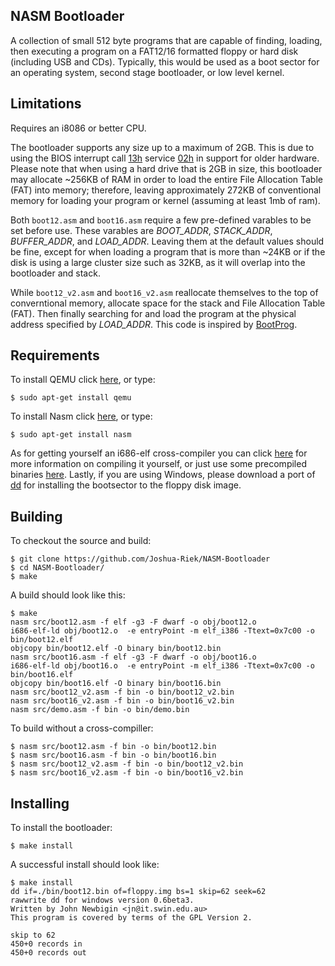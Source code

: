 ## NASM Bootloader
A collection of small 512 byte programs that are capable of finding, 
loading, then executing a program on a FAT12/16 formatted floppy or hard disk 
(including USB and CDs). Typically, this would be used as a boot sector
for an operating system, second stage bootloader, or low level kernel.

## Limitations
Requires an i8086 or better CPU.

The bootloader supports any size up to a maximum of 2GB. This is due to 
using the BIOS interrupt call [13h] service [02h] in support for older 
hardware. Please note that when using a hard drive that is 2GB in size, 
this bootloader may allocate ~256KB of RAM in order to load the entire 
File Allocation Table (FAT) into memory; therefore, leaving approximately 
272KB of conventional memory for loading your program or kernel (assuming 
at least 1mb of ram).

Both `boot12.asm` and `boot16.asm` require a few pre-defined varables to be set
before use. These varables are *BOOT_ADDR*, *STACK_ADDR*, *BUFFER_ADDR*, and 
*LOAD_ADDR*. Leaving them at the default values should be fine, except for 
when loading a program that is more than ~24KB or if the disk is using a large
cluster size such as 32KB, as it will overlap into the bootloader and stack.

While `boot12_v2.asm` and `boot16_v2.asm` reallocate themselves to the top
of converntional memory, allocate space for the stack and File Allocation 
Table (FAT). Then finally searching for and load the program at the 
physical address specified by *LOAD_ADDR*. This code is inspired by 
[BootProg](https://github.com/alexfru/BootProg).

## Requirements

To install QEMU click [here](https://www.qemu.org/download/), or type:
```
$ sudo apt-get install qemu
```

To install Nasm click [here](https://www.nasm.us/pub/nasm/releasebuilds/2.14.02/), or type:
```
$ sudo apt-get install nasm
```

As for getting yourself an i686-elf cross-compiler you can click 
[here](https://wiki.osdev.org/GCC_Cross-Compiler) for more information 
on compiling it yourself, or just use some precompiled binaries 
[here](https://github.com/lordmilko/i686-elf-tools/releases). Lastly, 
if you are using Windows, please download a port of [dd](http://www.chrysocome.net/dd) 
for installing the bootsector to the floppy disk image.

## Building

To checkout the source and build:
```
$ git clone https://github.com/Joshua-Riek/NASM-Bootloader
$ cd NASM-Bootloader/
$ make
```

A build should look like this:
```
$ make
nasm src/boot12.asm -f elf -g3 -F dwarf -o obj/boot12.o
i686-elf-ld obj/boot12.o  -e entryPoint -m elf_i386 -Ttext=0x7c00 -o bin/boot12.elf
objcopy bin/boot12.elf -O binary bin/boot12.bin
nasm src/boot16.asm -f elf -g3 -F dwarf -o obj/boot16.o
i686-elf-ld obj/boot16.o  -e entryPoint -m elf_i386 -Ttext=0x7c00 -o bin/boot16.elf
objcopy bin/boot16.elf -O binary bin/boot16.bin
nasm src/boot12_v2.asm -f bin -o bin/boot12_v2.bin
nasm src/boot16_v2.asm -f bin -o bin/boot16_v2.bin
nasm src/demo.asm -f bin -o bin/demo.bin
```

To build without a cross-compiller:
```
$ nasm src/boot12.asm -f bin -o bin/boot12.bin
$ nasm src/boot16.asm -f bin -o bin/boot16.bin
$ nasm src/boot12_v2.asm -f bin -o bin/boot12_v2.bin
$ nasm src/boot16_v2.asm -f bin -o bin/boot16_v2.bin
```

## Installing

To install the bootloader:
```
$ make install
```

A successful install should look like:
```
$ make install
dd if=./bin/boot12.bin of=floppy.img bs=1 skip=62 seek=62
rawwrite dd for windows version 0.6beta3.
Written by John Newbigin <jn@it.swin.edu.au>
This program is covered by terms of the GPL Version 2.

skip to 62
450+0 records in
450+0 records out
```
[boot12.asm]:    src/boot12.asm
[boot16.asm]:    src/boot16.asm
[boot12_v2.asm]: src/boot12_v2.asm
[boot16_v2.asm]: src/boot16_v2.asm
[13h]:           http://webpages.charter.net/danrollins/techhelp/0185.HTM
[02h]:           http://webpages.charter.net/danrollins/techhelp/0188.HTM
[42h]:           https://wiki.osdev.org/ATA_in_x86_RealMode_(BIOS)
